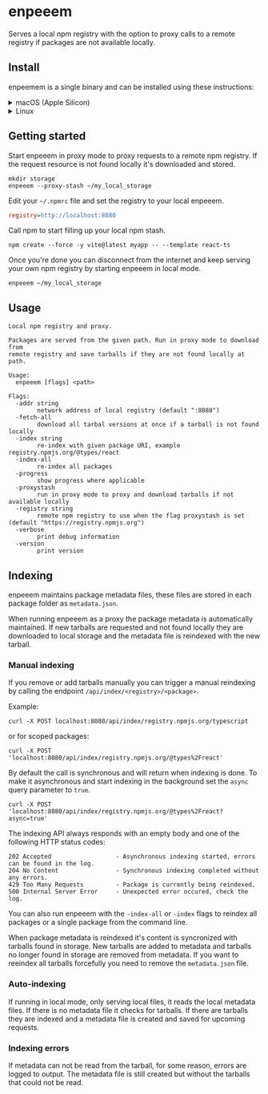 # enpeeem
Serves a local npm registry with the option to proxy calls to a remote registry if packages are not available locally.

## Install
enpeemem is a single binary and can be installed using these instructions:
<details>
<summary>macOS (Apple Silicon)</summary>

```shell
curl -OL https://github.com/spagettikod/enpeeem/releases/download/1.1.0/enpeeem1.1.0.macos-arm64.tar.gz
sudo tar -C /usr/local/bin -xvf enpeeem1.1.0.macos-arm64.tar.gz
```
</details>

<details>
<summary>Linux</summary>

```shell
curl -OL https://github.com/spagettikod/enpeeem/releases/download/1.1.0/enpeeem1.1.0.linux-amd64.tar.gz
sudo tar -C /usr/local/bin -xvf enpeeem1.1.0.linux-amd64.tar.gz
```
</details>

## Getting started
Start enpeeem in proxy mode to proxy requests to a remote npm registry. If the request resource is not found locally it's downloaded and stored.

```shell
mkdir storage
enpeeem --proxy-stash ~/my_local_storage
```

Edit your `~/.npmrc` file and set the registry to your local enpeeem.
```ini
registry=http://localhost:8080
```

Call npm to start filling up your local npm stash.
```shell
npm create --force -y vite@latest myapp -- --template react-ts
```

Once you're done you can disconnect from the internet and keep serving your own npm registry by starting enpeeem in local mode.
```shell
enpeeem ~/my_local_storage
```

## Usage
```
Local npm registry and proxy.

Packages are served from the given path. Run in proxy mode to download from
remote registry and save tarballs if they are not found locally at path.

Usage:
  enpeeem [flags] <path>

Flags:
  -addr string
        network address of local registry (default ":8080")
  -fetch-all
        download all tarbal versions at once if a tarball is not found locally
  -index string
        re-index with given package URI, example registry.npmjs.org/@types/react
  -index-all
        re-index all packages
  -progress
        show progress where applicable
  -proxystash
        run in proxy mode to proxy and download tarballs if not available locally
  -registry string
        remote npm registry to use when the flag proxystash is set (default "https://registry.npmjs.org")
  -verbose
        print debug information
  -version
        print version
```

## Indexing
enpeeem maintains package metadata files, these files are stored in each package folder as `metadata.json`.

When running enpeeem as a proxy the package metadata is automatically maintained. If new tarballs are requested and not found locally they are downloaded to local storage and the metadata file is reindexed with the new tarball.

### Manual indexing
If you remove or add tarballs manually you can trigger a manual reindexing by calling the endpoint `/api/index/<registry>/<package>`.

Example:
```
curl -X POST localhost:8080/api/index/registry.npmjs.org/typescript 
```

or for scoped packages:
```
curl -X POST 'localhost:8080/api/index/registry.npmjs.org/@types%2Freact'
```

By default the call is synchronous and will return when indexing is done. To make it asynchronous and start indexing in the background set the `async` query parameter to `true`.
```
curl -X POST 'localhost:8080/api/index/registry.npmjs.org/@types%2Freact?async=true'
```

The indexing API always responds with an empty body and one of the following HTTP status codes:
```
202 Accepted                  - Asynchronous indexing started, errors can be found in the log.
204 No Content                - Synchronous indexing completed without any errors.
429 Too Many Requests         - Package is currently being reindexed.
500 Internal Server Error     - Unexpected error occured, check the log.
```

You can also run enpeeem with the `-index-all` or `-index` flags to reindex all packages or a single package from the command line.

When package metadata is reindexed it's content is syncronized with tarballs found in storage. New tarballs are added to metadata and tarballs no longer found in storage are removed from metadata. If you want to reeindex all tarballs forcefully you need to remove the `metadata.json` file.

### Auto-indexing
If running in local mode, only serving local files, it reads the local metadata files. If there is no metadata file it checks for tarballs. If there are tarballs they are indexed and a metadata file is created and saved for upcoming requests.

### Indexing errors
If metadata can not be read from the tarball, for some reason, errors are logged to output. The metadata file is still created but without the tarballs that could not be read.
